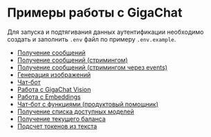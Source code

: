 # Примеры работы с GigaChat

Для запуска и подтягивания данных аутентификации необходимо создать и заполнить
`.env` файл по примеру `.env.example`.

- [Получение сообщений](chat.ipynb)
- [Получение сообщений (стримингом)](stream.ts)
- [Получение сообщений (стримингом через events)](stream_events.ts)
- [Генерация изображений](source/generate_image.ts)
- [Чат-бот](source/chat_bot.ts)
- [Работа с GigaChat Vision](vision.ts)
- [Работа с Embeddings](source/embeddings.ts)
- [Чат-бот с функциями (продуктовый помощник)](source/chat_bot_with_functions.ts)
- [Получение списка доступных моделей](get_models.ts)
- [Получение текущего баланса](get_balance.ts)
- [Подсчет токенов из текста](tokens_count.ts)
